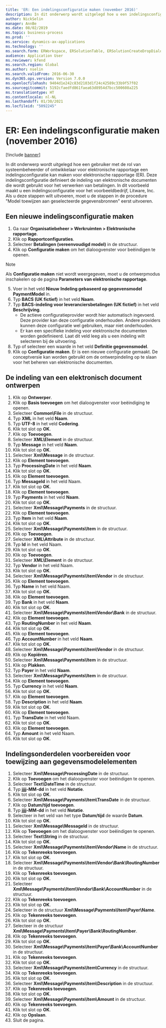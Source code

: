 ```yaml
---
title: 'ER: Een indelingsconfiguratie maken (november 2016)'
description: In dit onderwerp wordt uitgelegd hoe u een indelingsconfiguratie maakt voor Elektronische rapportage (ER).
author: NickSelin
manager: AnnBe
ms.date: 08/02/2019
ms.topic: business-process
ms.prod: ''
ms.service: dynamics-ax-applications
ms.technology: ''
ms.search.form: ERWorkspace, ERSolutionTable, ERSolutionCreateDropDialog, EROperationDesigner, ERComponentTypeDropDialog
audience: Application User
ms.reviewer: kfend
ms.search.region: Global
ms.author: nselin
ms.search.validFrom: 2016-06-30
ms.dyn365.ops.version: Version 7.0.0
ms.openlocfilehash: 9404d1e242c83d2103d1f24c42589c33b9f57f02
ms.sourcegitcommit: 5192cfaedfd861faea63d8954d7bcc500608a225
ms.translationtype: HT
ms.contentlocale: nl-NL
ms.lasthandoff: 01/30/2021
ms.locfileid: "5092245"
---
```

# <a name="er-create-a-format-configuration-november-2016"></a>ER: Een indelingsconfiguratie maken (november 2016)

[!include [banner](../../includes/banner.md)]

In dit onderwerp wordt uitgelegd hoe een gebruiker met de rol van systeembeheerder of ontwikkelaar voor elektronische rapportage een indelingsconfiguratie kan maken voor elektronische rapportage (ER). Deze indelingsconfiguratie definieert de indeling van elektronische documenten die wordt gebruikt voor het verwerken van betalingen. In dit voorbeeld maakt u een indelingsconfiguratie voor het voorbeeldbedrijf, Litware, Inc. Als u deze stappen wilt uitvoeren, moet u de stappen in de procedure "Model toewijzen aan geselecteerde gegevensbronnen" eerst uitvoeren.


## <a name="create-a-new-format-configuration"></a>Een nieuwe indelingsconfiguratie maken
1. Ga naar **Organisatiebeheer > Werkruimten > Elektronische rapportage**.
2. Klik op **Rapportconfiguraties**.
3. Selecteer **Betalingen (vereenvoudigd model)** in de structuur.
4. Klik op **Configuratie maken** om het dialoogvenster voor beëindigen te openen.

 > [!NOTE]
 > Als **Configuratie maken** niet wordt weergegeven, moet u de ontwerpmodus inschakelen op de pagina **Parameters van elektronische rapportage**. 
 
5. Voer in het veld **Nieuw** **Indeling gebaseerd op gegevensmodel PaymentModel** in.
6. Typ **BACS (UK fictief)** in het veld **Naam**.
7. Typ **BACS-indeling voor leveranciersbetalingen (UK fictief)** in het veld **Beschrijving**.
    * De actieve configuratieprovider wordt hier automatisch ingevoerd. Deze provider kan deze configuratie onderhouden. Andere providers kunnen deze configuratie wel gebruiken, maar niet onderhouden.  
    * Er kan een specifieke indeling voor elektronische documenten worden gedefinieerd. Laat dit veld leeg als u een indeling wilt selecteren bij de uitvoering.  
8. Typ of selecteer een waarde in het veld **Definitie gegevensmodel**.
9. Klik op **Configuratie maken**. Er is een nieuwe configuratie gemaakt. De conceptversie kan worden gebruikt om de ontwerpindeling op te slaan voor het beheren van elektronische documenten.  

## <a name="design-the-format-of-an-electronic-document"></a>De indeling van een elektronisch document ontwerpen
1. Klik op **Ontwerper**.
2. Klik op **Basis toevoegen** om het dialoogvenster voor beëindiging te openen.
3. Selecteer **Common\File** in de structuur.
4. Typ **XML** in het veld **Naam**.
5. Typ **UTF-8** in het veld **Codering**.
6. Klik tot slot op **OK**.
7. Klik op **Toevoegen**.
8. Selecteer **XML\Element** in de structuur.
9. Typ **Message** in het veld **Naam**.
10. Klik tot slot op **OK**.
11. Selecteer **Xml\Message** in de structuur.
12. Klik op **Element toevoegen**.
13. Typ **ProcessingDate** in het veld **Naam**.
14. Klik tot slot op **OK**.
15. Klik op **Element toevoegen**.
16. Typ **MessageId** in het veld Naam.
17. Klik tot slot op **OK**.
18. Klik op **Element toevoegen**.
19. Typ **Payments** in het veld **Naam**.
20. Klik tot slot op **OK**.
21. Selecteer **Xml\Message\Payments** in de structuur.
22. Klik op **Element toevoegen**.
23. Typ **Item** in het veld **Naam**.
24. Klik tot slot op **OK**.
25. Selecteer **Xml\Message\Payments\Item** in de structuur.
26. Klik op **Toevoegen**.
27. Selecteer **XML\Attribute** in de structuur.
28. Typ **Id** in het veld Naam.
29. Klik tot slot op **OK**.
30. Klik op **Toevoegen**.
31. Selecteer **XML\Element** in de structuur.
32. Typ **Vendor** in het veld Naam.
33. Klik tot slot op **OK**.
34. Selecteer **Xml\Message\Payments\Item\Vendor** in de structuur.
35. Klik op **Element toevoegen**.
36. Typ **Name** in het veld Naam.
37. Klik tot slot op **OK**.
38. Klik op **Element toevoegen**.
39. Typ **Bank** in het veld **Naam**.
40. Klik tot slot op **OK**.
41. Selecteer **Xml\Message\Payments\Item\Vendor\Bank** in de structuur.
42. Klik op **Element toevoegen**.
43. Typ **RoutingNumber** in het veld **Naam**.
44. Klik tot slot op **OK**.
45. Klik op **Element toevoegen**.
46. Typ **AccountNumber** in het veld **Naam**.
47. Klik tot slot op **OK**.
48. Selecteer **Xml\Message\Payments\Item\Vendor** in de structuur.
49. Klik op **Kopiëren**.
50. Selecteer **Xml\Message\Payments\Item** in de structuur.
51. Klik op **Plakken**.
52. Typ **Payer** in het veld **Naam**.
53. Selecteer **Xml\Message\Payments\Item** in de structuur.
54. Klik op **Element toevoegen**.
55. Typ **Currency** in het veld **Naam**.
56. Klik tot slot op **OK**.
57. Klik op **Element toevoegen**.
58. Typ **Description** in het veld **Naam**.
59. Klik tot slot op **OK**.
60. Klik op **Element toevoegen**.
61. Typ **TransDate** in het veld Naam.
62. Klik tot slot op **OK**.
63. Klik op **Element toevoegen**.
64. Typ **Amount** in het veld Naam.
65. Klik tot slot op **OK**.

## <a name="prepare-format-components-for-mapping-to-data-model-elements"></a>Indelingsonderdelen voorbereiden voor toewijzing aan gegevensmodelelementen
1. Selecteer **Xml\Message\ProcessingDate** in de structuur.
2. Klik op **Toevoegen** om het dialoogvenster voor beëindigen te openen.
3. Selecteer **Text\DateTime** in de structuur.
4. Typ **jjjj-MM-dd** in het veld **Notatie**.
5. Klik tot slot op **OK**.
6. Selecteer **Xml\Message\Payments\Item\TransDate** in de structuur.
7. Klik op **Datum/tijd toevoegen**.
8. Typ **jjjj-MM-dd** in het veld **Notatie**.
9. Selecteer in het veld van het type **Datum/tijd** de waarde **Datum**.
10. Klik tot slot op **OK**.
11. Selecteer **Xml\Message\MessageId** in de structuur.
12. Klik op **Toevoegen** om het dialoogvenster voor beëindigen te openen.
13. Selecteer **Text\String** in de structuur.
14. Klik tot slot op **OK**.
15. Selecteer **Xml\Message\Payments\Item\Vendor\Name** in de structuur.
16. Klik op **Tekenreeks toevoegen**.
17. Klik tot slot op **OK**.
18. Selecteer **Xml\Message\Payments\Item\Vendor\Bank\RoutingNumber** in de structuur.
19. Klik op **Tekenreeks toevoegen**.
20. Klik tot slot op **OK**.
21. Selecteer **Xml\Message\Payments\Item\Vendor\Bank\AccountNumber** in de structuur.
22. Klik op **Tekenreeks toevoegen**.
23. Klik tot slot op **OK**.
24. Selecteer in de structuur **Xml\Message\Payments\Item\Payer\Name**.
25. Klik op **Tekenreeks toevoegen**.
26. Klik tot slot op **OK**.
27. Selecteer in de structuur **Xml\Message\Payments\Item\Payer\Bank\RoutingNumber**.
28. Klik op **Tekenreeks toevoegen**.
29. Klik tot slot op **OK**.
30. Selecteer **Xml\Message\Payments\Item\Payer\Bank\AccountNumber** in de structuur.
31. Klik op **Tekenreeks toevoegen**.
32. Klik tot slot op **OK**.
33. Selecteer **Xml\Message\Payments\Item\Currency** in de structuur.
34. Klik op **Tekenreeks toevoegen**.
35. Klik tot slot op **OK**.
36. Selecteer **Xml\Message\Payments\Item\Description** in de structuur.
37. Klik op **Tekenreeks toevoegen**.
38. Klik tot slot op **OK**.
39. Selecteer **Xml\Message\Payments\Item\Amount** in de structuur.
40. Klik op **Tekenreeks toevoegen**.
41. Klik tot slot op **OK**.
42. Klik op **Opslaan**.
43. Sluit de pagina.

